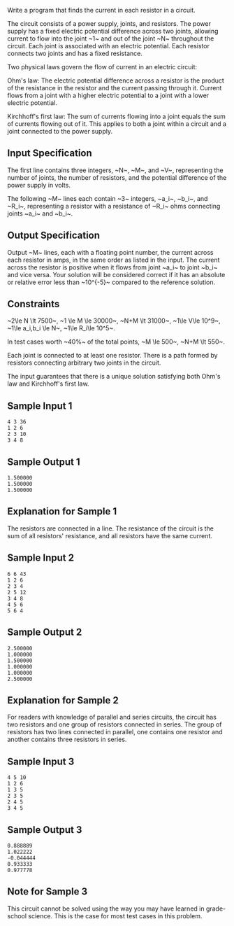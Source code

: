 Write a program that finds the current in each resistor in a circuit.

The circuit consists of a power supply, joints, and resistors. The power supply has a fixed electric potential difference across two joints, allowing current to flow into the joint ~1~ and out of the joint ~N~ throughout the circuit. Each joint is associated with an electric potential. Each resistor connects two joints and has a fixed resistance.

Two physical laws govern the flow of current in an electric circuit:

Ohm's law: The electric potential difference across a resistor is the product of the resistance in the resistor and the current passing through it. Current flows from a joint with a higher electric potential to a joint with a lower electric potential.

Kirchhoff's first law: The sum of currents flowing into a joint equals the sum of currents flowing out of it. This applies to both a joint within a circuit and a joint connected to the power supply.

## Input Specification

The first line contains three integers, ~N~, ~M~, and ~V~, representing the number of joints, the number of resistors, and the potential difference of the power supply in volts.

The following ~M~ lines each contain ~3~ integers, ~a_i~, ~b_i~, and ~R_i~, representing a resistor with a resistance of ~R_i~ ohms connecting joints ~a_i~ and ~b_i~.

## Output Specification

Output ~M~ lines, each with a floating point number, the current across each resistor in amps, in the same order as listed in the input. The current across the resistor is positive when it flows from joint ~a_i~ to joint ~b_i~ and vice versa. Your solution will be considered correct if it has an absolute or relative error less than ~10^{-5}~ compared to the reference solution.

## Constraints

~2\le N \lt 7500~, ~1 \le M \le 30000~, ~N+M \lt 31000~, ~1\le V\le 10^9~, ~1\le a_i,b_i \le N~, ~1\le R_i\le 10^5~.

In test cases worth ~40\%~ of the total points, ~M \le 500~, ~N+M \lt 550~.

Each joint is connected to at least one resistor. There is a path formed by resistors connecting arbitrary two joints in the circuit.

The input guarantees that there is a unique solution satisfying both Ohm's law and Kirchhoff's first law.

## Sample Input 1

```
4 3 36
1 2 6
2 3 10
3 4 8
```

## Sample Output 1

```
1.500000
1.500000
1.500000
```

## Explanation for Sample 1

The resistors are connected in a line. The resistance of the circuit is the sum of all resistors' resistance, and all resistors have the same current.

## Sample Input 2

```
6 6 43
1 2 6
2 3 4
2 5 12
3 4 8
4 5 6
5 6 4
```

## Sample Output 2

```
2.500000
1.000000
1.500000
1.000000
1.000000
2.500000
```

## Explanation for Sample 2

For readers with knowledge of parallel and series circuits, the circuit has two resistors and one group of resistors connected in series. The group of resistors has two lines connected in parallel, one contains one resistor and another contains three resistors in series.

## Sample Input 3

```
4 5 10
1 2 6
1 3 5
2 3 5
2 4 5
3 4 5
```

## Sample Output 3

```
0.888889
1.022222
-0.044444
0.933333
0.977778
```

## Note for Sample 3

This circuit cannot be solved using the way you may have learned in grade-school science. This is the case for most test cases in this problem.